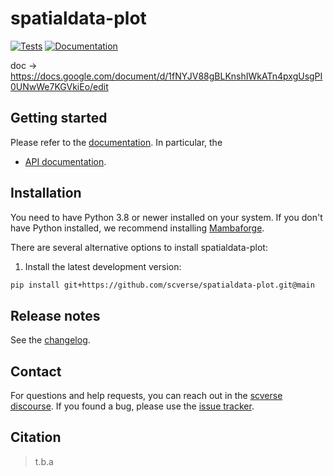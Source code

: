 # spatialdata-plot

[![Tests][badge-tests]][link-tests]
[![Documentation][badge-docs]][link-docs]

[badge-tests]: https://img.shields.io/github/actions/workflow/status/scverse/spatialdata-plot/test.yaml?branch=main
[link-tests]: https://github.com/scverse/spatialdata-plot/actions/workflows/test.yml
[badge-docs]: https://img.shields.io/readthedocs/spatialdata-plot

doc -> https://docs.google.com/document/d/1fNYJV88gBLKnshIWkATn4pxgUsgPI0UNwWe7KGVkiEo/edit

## Getting started

Please refer to the [documentation][link-docs]. In particular, the

-   [API documentation][link-api].

## Installation

You need to have Python 3.8 or newer installed on your system. If you don't have
Python installed, we recommend installing [Mambaforge](https://github.com/conda-forge/miniforge#mambaforge).

There are several alternative options to install spatialdata-plot:

<!--
1) Install the latest release of `spatialdata-plot` from `PyPI <https://pypi.org/project/spatialdata-plot/>`_:

```bash
pip install spatialdata-plot
```
-->

1. Install the latest development version:

```bash
pip install git+https://github.com/scverse/spatialdata-plot.git@main
```

## Release notes

See the [changelog][changelog].

## Contact

For questions and help requests, you can reach out in the [scverse discourse][scverse-discourse].
If you found a bug, please use the [issue tracker][issue-tracker].

## Citation

> t.b.a

[scverse-discourse]: https://discourse.scverse.org/
[issue-tracker]: https://github.com/scverse/spatialdata-plot/issues
[changelog]: https://spatialdata-plot.readthedocs.io/latest/changelog.html
[link-docs]: https://spatialdata-plot.readthedocs.io
[link-api]: https://spatialdata-plot.readthedocs.io/latest/api.html
